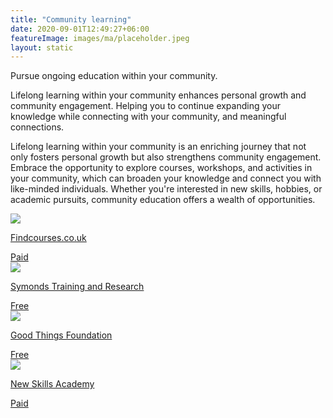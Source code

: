 ```yaml
---
title: "Community learning"
date: 2020-09-01T12:49:27+06:00
featureImage: images/ma/placeholder.jpeg
layout: static
---
```


Pursue ongoing education within your community.

Lifelong learning within your community enhances personal growth and community engagement. Helping you to continue expanding your knowledge while connecting with your community, and meaningful connections.

Lifelong learning within your community is an enriching journey that not only fosters personal growth but also strengthens community engagement. Embrace the opportunity to explore courses, workshops, and activities in your community, which can broaden your knowledge and connect you with like-minded individuals. Whether you're interested in new skills, hobbies, or academic pursuits, community education offers a wealth of opportunities.

<a class="ma-link" href="https://www.findcourses.co.uk/search/classroom/b617"><div class="ma-card ma-card-Community"><div class="ma-icon"><img src ="/images/Icon-pound - community - opacity.svg"/></div><div class="ma-name"><p>Findcourses.co.uk</p></div><div class="ma-paid-text"><span>Paid</span></div></div></a><a class="ma-link" href="https://symondsresearch.com/benefits-of-adult-learning/"><div class="ma-card ma-card-Community"><div class="ma-icon"><img src ="/images/Icon-check - community - opacity.svg"/></div><div class="ma-name"><p>Symonds Training and Research</p></div><div class="ma-paid-text"><span>Free</span></div></div></a><a class="ma-link" href="https://www.goodthingsfoundation.org/insights/adult-learning-matters/"><div class="ma-card ma-card-Community"><div class="ma-icon"><img src ="/images/Icon-check - community - opacity.svg"/></div><div class="ma-name"><p>Good Things Foundation</p></div><div class="ma-paid-text"><span>Free</span></div></div></a><a class="ma-link" href="https://www.awin1.com/cread.php?awinmid=31125&awinaffid=1198638&ued=https%3A%2F%2Fnewskillsacademy.com%2F"><div class="ma-card ma-card-Community"><div class="ma-icon"><img src ="/images/Icon-pound - community - opacity.svg"/></div><div class="ma-name"><p>New Skills Academy</p></div><div class="ma-paid-text"><span>Paid</span></div></div></a>  

<br/><br/>






